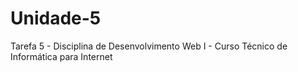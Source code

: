 # Unidade-5
Tarefa 5 - Disciplina de Desenvolvimento Web I - Curso Técnico de Informática para Internet
